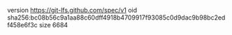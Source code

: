 version https://git-lfs.github.com/spec/v1
oid sha256:bc08b56c9a1aa88c60dff4918b4709917f93085c0d9dac9b98bc2edf458e6f3c
size 6684
